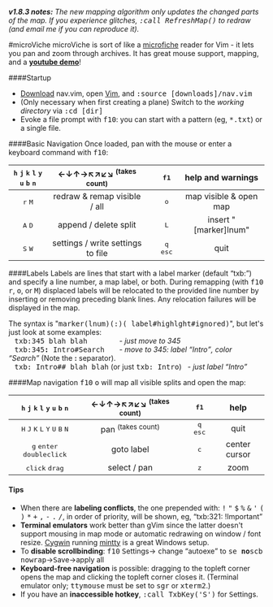 **_v1.8.3 notes:_** *The new mapping algorithm only updates the changed parts of the map. If you experience glitches, <samp>:call RefreshMap()</samp> to redraw (and email me if you can reproduce it).*

#microViche
microViche is sort of like a [microfiche](http://www.wisegeek.org/what-is-microfiche.htm) reader for Vim - it lets you pan and zoom through archives. It has great mouse support, mapping, and a **[youtube demo](https://www.youtube.com/watch?v=9YNiPUTGO28)**!

####Startup
- [Download](https://raw.github.com/q335r49/textabyss/master/nav.vim) nav.vim, open [Vim](http://www.vim.org), and <samp>:source [downloads]/nav.vim</samp>
- (Only necessary when first creating a plane) Switch to the *working directory* via <samp>:cd [dir]</samp> 
- Evoke a file prompt with <kbd>f10</kbd>: you can start with a pattern (eg, <samp>*.txt</samp>) or a single file.

####Basic Navigation
Once loaded, pan with the mouse or enter a keyboard command with <kbd>f10</kbd>:

<kbd>h</kbd> <kbd>j</kbd> <kbd>k</kbd> <kbd>l</kbd> <kbd>y</kbd> <kbd>u</kbd> <kbd>b</kbd> <kbd>n</kbd> | ←↓↑→↖↗↙↘ <sup>(takes count)</sup> || <kbd>f1</kbd> | help and warnings
:---: | :---: | :---: | :---: | :---:
<kbd>r</kbd> <kbd>M</kbd> | redraw & remap visible / all || <kbd>o</kbd> | map visible & open map
<kbd>A</kbd> <kbd>D</kbd> | append / delete split || <kbd>L</kbd> | insert "[marker]lnum"
<kbd>S</kbd> <kbd>W</kbd> | settings / write settings to file || <kbd>q</kbd> <kbd>esc</kbd> | quit

####Labels
Labels are lines that start with a label marker (default <q>txb:</q>) and specify a line number, a map label, or both. During remapping (with <kbd>f10</kbd> <kbd>r</kbd>, <kbd>o</kbd>, or <kbd>M</kbd>) displaced labels will be relocated to the provided line number by inserting or removing preceding blank lines. Any relocation failures will be displayed in the map.

The syntax is "<samp>marker(lnum)(:)( label#highlght#ignored)</samp>", but let's just look at some examples:  
&nbsp;&nbsp;&nbsp;<samp>txb:345 blah blah&nbsp;&nbsp;&nbsp;&nbsp;&nbsp;&nbsp;&nbsp;</samp> *- just move to 345*  
&nbsp;&nbsp;&nbsp;<samp>txb:345<b>:</b> Intro#Search&nbsp;&nbsp;&nbsp;</samp> *- move to 345: label <q>Intro</q>, color <q>Search</q>* (Note the <b>:</b> separator).  
&nbsp;&nbsp;&nbsp;<samp>txb: Intro## blah blah</samp> (or just <samp>txb: Intro</samp>)&nbsp;&nbsp; *- just label <q>Intro</q>*

####Map navigation
<kbd>f10</kbd> <kbd>o</kbd> will map all visible splits and open the map:

<kbd>h</kbd> <kbd>j</kbd> <kbd>k</kbd> <kbd>l</kbd> <kbd>y</kbd> <kbd>u</kbd> <kbd>b</kbd> <kbd>n</kbd> | ←↓↑→↖↗↙↘ <sup>(takes count)</sup> | | <kbd>f1</kbd> | help
:---: | :---: | :---: | :---: | :---:
<kbd>H</kbd> <kbd>J</kbd> <kbd>K</kbd> <kbd>L</kbd> <kbd>Y</kbd> <kbd>U</kbd> <kbd>B</kbd> <kbd>N</kbd> | pan <sup>(takes count)</sup> || <kbd>q</kbd> <kbd>esc</kbd> | quit
<kbd>g</kbd> <kbd>enter</kbd> <kbd>doubleclick</kbd> | goto label || <kbd>c</kbd> | center cursor
 <kbd>click</kbd> <kbd>drag</kbd> | select / pan || <kbd>z</kbd> | zoom

#### Tips
- When there are **labeling conflicts**, the one prepended with: <kbd>!</kbd> <kbd>"</kbd> <kbd>$</kbd> <kbd>%</kbd> <kbd>&</kbd> <kbd>'</kbd> <kbd>(</kbd> <kbd>)</kbd> <kbd>*</kbd> <kbd>+</kbd> <kbd>,</kbd> <kbd>-</kbd> <kbd>.</kbd> <kbd>/</kbd>, in order of priority, will be shown, eg, <q>txb:321: !Important</q>
- **Terminal emulators** work better than gVim since the latter doesn't support mousing in map mode or automatic redrawing on window / font resize. [Cygwin](http://www.cygwin.com/) running [mintty](https://code.google.com/p/mintty/) is a great Windows setup.
- To **disable scrollbinding**: <kbd>f10</kbd> <kbd>S</kbd>ettings→ <kbd>c</kbd>hange <q>autoexe</q> to <samp>se </samp>**<samp>no</samp>**<samp>scb nowrap</samp>→<kbd>S</kbd>ave→apply all
- **Keyboard-free navigation** is possible: dragging to the topleft corner opens the map and clicking the topleft corner closes it. (Terminal emulator only; <samp>ttymouse</samp> must be set to <samp>sgr</samp> or <samp>xterm2</samp>.)
- If you have an **inaccessible hotkey**, <samp>:call TxbKey('S')</samp> for <kbd>S</kbd>ettings.
